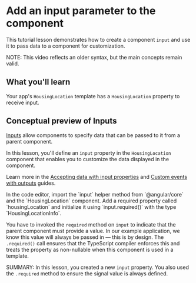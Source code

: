# Add an input parameter to the component

This tutorial lesson demonstrates how to create a component `input` and use it to pass data to a component for customization.

<docs-video src="https://www.youtube.com/embed/eM3zi_n7lNs?si=WvRGFSkW_7_zDIFD&amp;start=241"/>

NOTE: This video reflects an older syntax, but the main concepts remain valid.

## What you'll learn

Your app's `HousingLocation` template has a `HousingLocation` property to receive input.

## Conceptual preview of Inputs

[Inputs](api/core/input) allow components to specify data that can be passed to it from a parent component.

In this lesson, you'll define an `input` property in the `HousingLocation` component that enables you to customize the data displayed in the component.

Learn more in the [Accepting data with input properties](guide/components/inputs) and [Custom events with outputs](guide/components/outputs) guides.

<docs-workflow>

<docs-step title="Import the input() function">
In the code editor, import the `input` helper method from `@angular/core` and the `HousingLocation` component.

<docs-code header="Import HousingLocation and Input in housing-location.ts" path="adev/src/content/tutorials/first-app/steps/05-inputs/src/app/housing-location/housing-location.ts" visibleLines="[1]"/>

</docs-step>

<docs-step title="Add the Input property">
Add a required property called `housingLocation` and initialize it using `input.required()` with the type `HousingLocationInfo`.

  <docs-code header="Declare the input property in housing-location.ts" path="adev/src/content/tutorials/first-app/steps/05-inputs/src/app/housing-location/housing-location.ts" visibleLines="[10]"/>

You have to invoked the  `required` method on `input` to indicate that the parent component must provide a value. In our example application, we know this value will always be passed in — this is by design. The `.required()` call ensures that the TypeScript compiler enforces this and treats the property as non-nullable when this component is used in a template.

</docs-step>

</docs-workflow>

SUMMARY: In this lesson, you created a new `input` property. You also used the `.required` method to ensure the signal value is always defined.

<docs-pill-row>
  <docs-pill href="guide/components/inputs" title="Accepting data with input properties"/>
  <docs-pill href="guide/components/outputs" title="Custom events with outputs"/>
</docs-pill-row>
